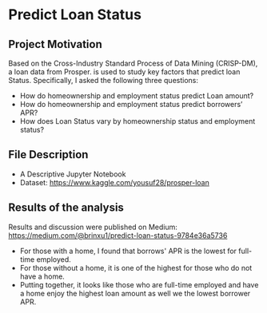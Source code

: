 # Predict Loan Status 

## Project Motivation 

Based on the Cross-Industry Standard Process of Data Mining (CRISP-DM), 
a loan data from Prosper. is used to study key factors that predict loan Status. Specifically, I asked the following three questions:

- How do homeownership and employment status predict Loan amount?
- How do homeownership and employment status predict borrowers’ APR?
- How does Loan Status vary by homeownership status and employment status?

## File Description

- A Descriptive Jupyter Notebook
-  Dataset: https://www.kaggle.com/yousuf28/prosper-loan

## Results of the analysis

Results and discussion were published on Medium: https://medium.com/@brinxu1/predict-loan-status-9784e36a5736

- For those with a home, I found that borrows' APR is the lowest for full-time employed. 
- For those without a home, it is one of the highest for those who do not have a home.
- Putting together, it looks like those who are full-time employed and have a home enjoy the highest loan amount as well we the lowest borrower APR.
